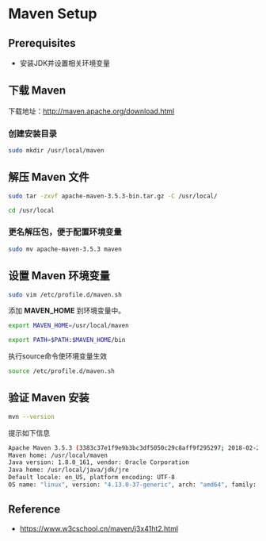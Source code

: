 # Maven Setup

## Prerequisites

- 安装JDK并设置相关环境变量

## 下载 Maven

下载地址：<http://maven.apache.org/download.html>

### 创建安装目录

```bash
sudo mkdir /usr/local/maven
```

## 解压 Maven 文件

```bash
sudo tar -zxvf apache-maven-3.5.3-bin.tar.gz -C /usr/local/

cd /usr/local
```

### 更名解压包，便于配置环境变量

```bash
sudo mv apache-maven-3.5.3 maven
```

## 设置 Maven 环境变量

```bash
sudo vim /etc/profile.d/maven.sh
```

添加 **MAVEN_HOME** 到环境变量中。

```bash
export MAVEN_HOME=/usr/local/maven

export PATH=$PATH:$MAVEN_HOME/bin
```

执行source命令使环境变量生效

```bash
source /etc/profile.d/maven.sh
```

## 验证 Maven 安装

```bash
mvn --version
```

提示如下信息

```bash
Apache Maven 3.5.3 (3383c37e1f9e9b3bc3df5050c29c8aff9f295297; 2018-02-25T03:49:05+08:00)
Maven home: /usr/local/maven
Java version: 1.8.0_161, vendor: Oracle Corporation
Java home: /usr/local/java/jdk/jre
Default locale: en_US, platform encoding: UTF-8
OS name: "linux", version: "4.13.0-37-generic", arch: "amd64", family: "unix"
```

## Reference

- <https://www.w3cschool.cn/maven/j3x41ht2.html>
